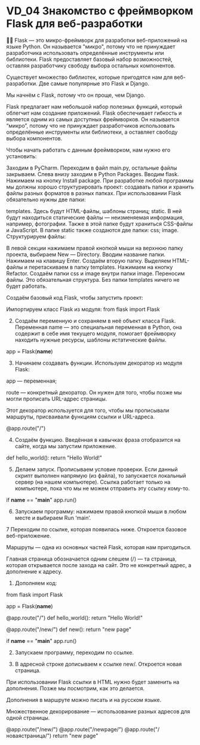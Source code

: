 # VD_04 Знакомство с фреймворком Flask для веб-разработки

✍🏻 Flask — это микро-фреймворк для разработки веб-приложений на языке Python. Он называется "микро", потому что не принуждает разработчика использовать определённые инструменты или библиотеки. Flask предоставляет базовый набор возможностей, оставляя разработчику свободу выбора остальных компонентов.

Существует множество библиотек, которые пригодятся нам для веб-разработки. Две самые популярные это Flask и Django.

Мы начнём с Flask, потому что он проще, чем Django.

Flask предлагает нам небольшой набор полезных функций, который облегчит нам создание приложений. Flask обеспечивает гибкость и является одним из самых доступных фреймворков. Он называется “микро”, потому что не принуждает разработчиков использовать определённые инструменты или библиотеки, а оставляет свободу выбора компонентов.

Чтобы начать работать с данным фреймворком, нам нужно его установить:

Заходим в PyCharm. Переходим в файл main.py, остальные файлы закрываем.
Слева внизу заходим в Python Packages.
Вводим flask.
Нажимаем на кнопку Install package.
При разработке любой программы мы должны хорошо структурировать проект: создавать папки и хранить файлы разных форматов в разных папках. При использовании Flask обязательно нужны две папки:

templates. Здесь будут HTML-файлы, шаблоны страниц;
static. В ней будут находиться статические файлы — неизменяемая информация, например, фотографии. Также в этой папке будут храниться CSS-файлы и JavaScript. В папке static также создаются две папки:
css;
image.
Структурируем файлы:

В левой секции нажимаем правой кнопкой мыши на верхнюю папку проекта, выбираем New — Directory.
Вводим название папки. Нажимаем на клавишу Enter.
Создаём вторую папку.
Выделяем HTML-файлы и перетаскиваем в папку templates.
Нажимаем на кнопку Refactor.
Создаём папки css и image внутри папки image. Переносим файлы.
Это обязательная структура. Без папки templates ничего не будет работать.

Создаём базовый код Flask, чтобы запустить проект:

Импортируем класс Flask из модуля:
from flask import Flask

2. Создаём переменную и сохраняем в неё объект класса Flask. Переменная name — это специальная переменная в Python, она содержит в себе имя текущего модуля, помогает фреймворку находить нужные ресурсы, шаблоны истатические файлы. 

app = Flask(__name__)

3. Начинаем создавать функции. Используем декоратор из модуля Flask:

app — переменная;

route — конкретный декоратор. Он нужен для того, чтобы позже мы могли прописать URL-адрес страницы.

Этот декоратор используется для того, чтобы мы прописывали маршруты, присваивали функциям ссылки и URL-адреса.

@app.route("/")

4. Создаём функцию. Введённая в кавычках фраза отобразится на сайте, когда мы запустим приложение. 

def hello_world():
    return "Hello World!"

5. Делаем запуск. Прописываем условие проверки. Если данный скрипт выполнен напрямую (из файла), то запускается локальный сервер (на нашем компьютере). Ссылка работает только на компьютере, пока что мы не можем отправить эту ссылку кому-то. 

if __name__ == "__main__"
    app.run()

6. Запускаем программу: нажимаем правой кнопкой мыши в любом месте и выбираем Run ‘main’.


7 Переходим по ссылке, которая появилась ниже. Откроется базовое веб-приложение.

Маршруты — одна из основных частей Flask, которая нам пригодиться.

Главная страница обозначается одним слешем (/) — та страница, которая открывается после захода на сайт. 
Это не конкретный адрес, а дополнение к адресу.

1. Дополняем код:

from flask import Flask

app = Flask(__name__)

@app.route("/")
def hello_world():
    return "Hello World!"

@app.route("/new/")
def new():
    return "new page"

if __name__ == "__main__"
    app.run()

2. Запускаем программу, переходим по ссылке.

3. В адресной строке дописываем к ссылке new/. Откроется новая страница.

При использовании Flask ссылки в HTML нужно будет заменить на дополнения. Позже мы посмотрим, как это делается.

Дополнения в маршруте можно писать и на русском языке.

Множественное декорирование — использование разных адресов для одной страницы.

@app.route("/new/")
@app.route("/newpage/")
@app.route("/новаястраница/")
    return "new page"




